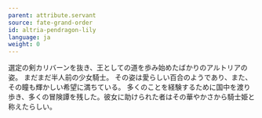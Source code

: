 ```yaml
---
parent: attribute.servant
source: fate-grand-order
id: altria-pendragon-lily
language: ja
weight: 0
---
```


選定の剣カリバーンを抜き、王としての道を歩み始めたばかりのアルトリアの姿。
まだまだ半人前の少女騎士。
その姿は愛らしい百合のようであり、また、その瞳も輝かしい希望に満ちている。
多くのことを経験するために国中を渡り歩き、多くの冒険譚を残した。彼女に助けられた者はその華やかさから騎士姫と称えたらしい。
